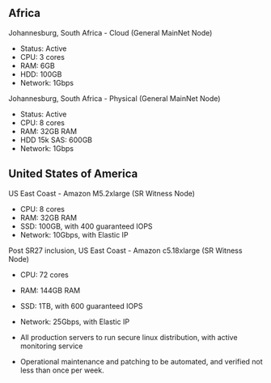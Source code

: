 ## Africa
Johannesburg, South Africa - Cloud (General MainNet Node)
 - Status: Active
 - CPU: 3 cores
 - RAM: 6GB
 - HDD: 100GB
 - Network: 1Gbps

Johannesburg, South Africa - Physical (General MainNet Node)
 - Status: Active
 - CPU: 8 cores
 - RAM: 32GB RAM
 - HDD 15k SAS: 600GB
 - Network: 1Gbps

## United States of America
US East Coast - Amazon M5.2xlarge (SR Witness Node)
 - CPU: 8 cores
 - RAM: 32GB RAM
 - SSD: 100GB, with 400 guaranteed IOPS
 - Network: 10Gbps, with Elastic IP

Post SR27 inclusion, US East Coast - Amazon c5.18xlarge (SR Witness Node)
 - CPU: 72 cores
 - RAM: 144GB RAM
 - SSD: 1TB, with 600 guaranteed IOPS
 - Network: 25Gbps, with Elastic IP


 - All production servers to run secure linux distribution, with active monitoring service
 - Operational maintenance and patching to be automated, and verified not less than once per week.
